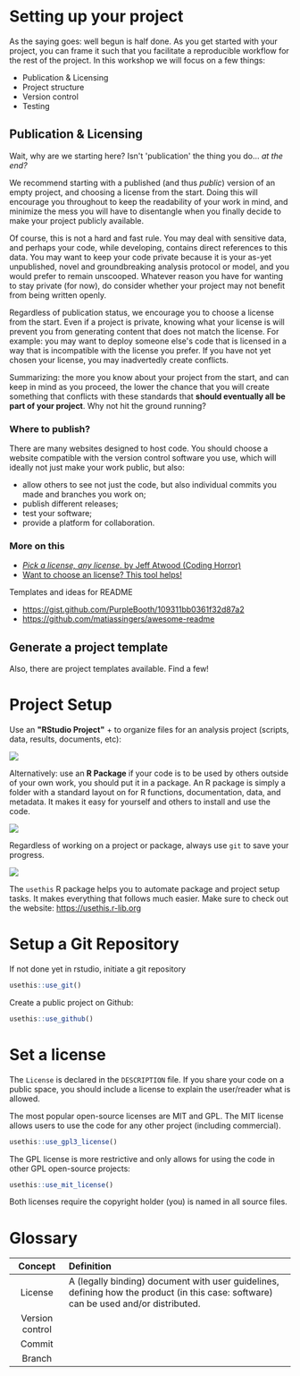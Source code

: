 # Setting up your project

As the saying goes: well begun is half done. As you get started with your project, you can frame it such that you facilitate a reproducible workflow for the rest of the project. In this workshop we will focus on a few things:
* Publication & Licensing
* Project structure
* Version control
* Testing

## Publication & Licensing

Wait, why are we starting here? Isn't 'publication' the thing you do... _at the end?_

We recommend starting with a published (and thus _public_) version of an empty project, and choosing a license from the start. Doing this will encourage you throughout to keep the readability of your work in mind, and minimize the mess you will have to disentangle when you finally decide to make your project publicly available.

Of course, this is not a hard and fast rule. You may deal with sensitive data, and perhaps your code, while developing, contains direct references to this data. You may want to keep your code private because it is your as-yet unpublished, novel and groundbreaking analysis protocol or model, and you would prefer to remain unscooped. Whatever reason you have for wanting to stay private (for now), do consider whether your project may not benefit from being written openly.

Regardless of publication status, we encourage you to choose a license from the start. Even if a project is private, knowing what your license is will prevent you from generating content that does not match the license. For example: you may want to deploy someone else's code that is licensed in a way that is incompatible with the license you prefer. If you have not yet chosen your license, you may inadvertedly create conflicts.

Summarizing: the more you know about your project from the start, and can keep in mind as you proceed, the lower the chance that you will create something that conflicts with these standards that **should eventually all be part of your project**. Why not hit the ground running?

### Where to publish?

There are many websites designed to host code. You should choose a website compatible with the version control software you use, which will ideally not just make your work public, but also:
- allow others to see not just the code, but also individual commits you made and branches you work on;
- publish different releases;
- test your software;
- provide a platform for collaboration.




### More on this
* [_Pick a license, any license._ by Jeff Atwood (Coding Horror)](https://blog.codinghorror.com/pick-a-license-any-license/)
* [Want to choose an license? This tool helps!](https://choosealicense.com)





Templates and ideas for README
- https://gist.github.com/PurpleBooth/109311bb0361f32d87a2
- https://github.com/matiassingers/awesome-readme



## Generate a project template
Also, there are project templates available. Find a few!


# Project Setup

Use an __"RStudio Project"__ + to organize files for an analysis project (scripts, data, results, documents, etc):

![](new-project.png)

  
Alternatively: use an __R Package__ if your code is to be used by others outside of your own work, you should put it in a package. An R package is simply a folder with a standard layout on for R functions, documentation, data, and metadata. It makes it easy for yourself and others to install and use the code.


![](new-package.png)


Regardless of working on a project or package, always use `git` to save your progress. 


![](git-commit.png)

  
The `usethis` R package helps you to automate package and project setup tasks. It makes everything that follows much easier. Make sure to check out the website: https://usethis.r-lib.org

# Setup a Git Repository

If not done yet in rstudio, initiate a git repository

```r
usethis::use_git()
```

Create a public project on Github:

```r
usethis::use_github()
```

# Set a license

The `License` is declared in the `DESCRIPTION` file. If you share your code on a public space, you should include a license to explain the user/reader what is allowed.

The most popular open-source licenses are MIT and GPL. The MIT license allows users to use the code for any other project (including commercial).

```r
usethis::use_gpl3_license()
```

The GPL license is more restrictive and only allows for using the code in other GPL open-source projects: 

```r
usethis::use_mit_license()
```

Both licenses require the copyright holder (you) is named in all source files.




# Glossary
| Concept | Definition |
|:-----------:|:-------------|
| License | A (legally binding) document with user guidelines, defining how the product (in this case: software) can be used and/or distributed. |
| Version control | |
| Commit | |
| Branch | |


